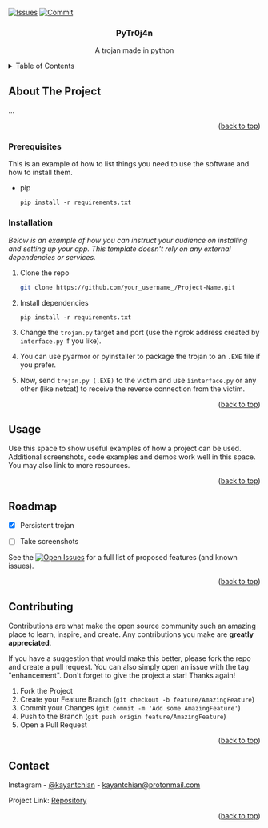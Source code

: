 <!-- Improved compatibility of back to top link: See: https://github.com/othneildrew/Best-README-Template/pull/73 -->
<a name="PyTr0j4n"></a>
<!--
*** Thanks for checking out the Best-README-Template. If you have a suggestion
*** that would make this better, please fork the repo and create a pull request
*** or simply open an issue with the tag "enhancement".
*** Don't forget to give the project a star!
*** Thanks again! Now go create something AMAZING! :D
-->



<!-- PROJECT SHIELDS -->
<!--
*** I'm using markdown "reference style" links for readability.
*** Reference links are enclosed in brackets [ ] instead of parentheses ( ).
*** See the bottom of this document for the declaration of the reference variables
*** for contributors-url, forks-url, etc. This is an optional, concise syntax you may use.
*** https://www.markdownguide.org/basic-syntax/#reference-style-links
-->
[![Issues][issues-shield]][issues-url]
[![Commit][commit-shield]][commit-url]


<!-- PROJECT LOGO
<br />
<div align="center">
  <a>

    <img src="images/logo.png" alt="Logo" width="80" height="80">
  </a>
-->
  <h3 align="center">PyTr0j4n</h3>

  <p align="center">
    A trojan made in python
</div>



<!-- TABLE OF CONTENTS -->
<details>
  <summary>Table of Contents</summary>
  <ol>
    <li>
      <a href="#about-the-project">About The Project</a>
    </li>
    <li>
      <a href="#getting-started">Getting Started</a>
      <ul>
        <li><a href="#prerequisites">Prerequisites</a></li>
        <li><a href="#installation">Installation</a></li>
      </ul>
    </li>
    <li><a href="#usage">Usage</a></li>
    <li><a href="#roadmap">Roadmap</a></li>
  </ol>
</details>



<!-- ABOUT THE PROJECT -->
## About The Project
...
<p align="right">(<a href="#readme-top">back to top</a>)</p>


### Prerequisites

This is an example of how to list things you need to use the software and how to install them.
* pip
  ```
  pip install -r requirements.txt
  ```

### Installation

_Below is an example of how you can instruct your audience on installing and setting up your app. This template doesn't rely on any external dependencies or services._

1. Clone the repo
   ```sh
   git clone https://github.com/your_username_/Project-Name.git
   ```
2. Install dependencies
   ```pip
   pip install -r requirements.txt
   ```
3. Change the `trojan.py` target and port (use the ngrok address created by `interface.py` if you like). 
   
4. You can use pyarmor or pyinstaller to package the trojan to an `.EXE` file if you prefer.

5. Now, send `trojan.py (.EXE)` to the victim and use `ìinterface.py` or any other (like netcat) to receive the reverse connection from the victim. 
<p align="right">(<a href="#readme-top">back to top</a>)</p>



<!-- USAGE EXAMPLES -->
## Usage

Use this space to show useful examples of how a project can be used. Additional screenshots, code examples and demos work well in this space. You may also link to more resources.



<p align="right">(<a href="#readme-top">back to top</a>)</p>



<!-- ROADMAP -->
## Roadmap

- [x] Persistent trojan 
- [ ] Take screenshots


See the [![Open Issues][issues-shield]][issues-url] for a full list of proposed features (and known issues).

<p align="right">(<a href="#readme-top">back to top</a>)</p>



<!-- CONTRIBUTING -->
## Contributing

Contributions are what make the open source community such an amazing place to learn, inspire, and create. Any contributions you make are **greatly appreciated**.

If you have a suggestion that would make this better, please fork the repo and create a pull request. You can also simply open an issue with the tag "enhancement".
Don't forget to give the project a star! Thanks again!

1. Fork the Project
2. Create your Feature Branch (`git checkout -b feature/AmazingFeature`)
3. Commit your Changes (`git commit -m 'Add some AmazingFeature'`)
4. Push to the Branch (`git push origin feature/AmazingFeature`)
5. Open a Pull Request

<p align="right">(<a href="#readme-top">back to top</a>)</p>


<!-- CONTACT -->
## Contact

Instagram - [@kayantchian](https://instagram.com/kayantchian) - kayantchian@protonmail.com

Project Link: [Repository](https://github.com/kayantchian/PyTr0j4n/)

<p align="right">(<a href="#readme-top">back to top</a>)</p>




<!-- MARKDOWN LINKS & IMAGES -->
<!-- https://www.markdownguide.org/basic-syntax/#reference-style-links -->

[issues-url]: https://github.com/kayantchian/PyTr0j4n/issues
[issues-shield]: https://img.shields.io/github/issues/kayantchian/PyTr0j4n?style=flat-square&label=Issues&color=%23eb9b34
[commit-url]: [https://github.com/othneildrew/Best-README-Template/issues](https://github.com/kayantchian/PyTr0j4n/commits)
[commit-shield]: https://img.shields.io/github/commit-activity/t/kayantchian/PyTr0j4n?style=flat-square&label=Commits&color=%23eb9b34

